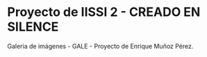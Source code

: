 # Proyecto de IISSI 2 - CREADO EN SILENCE
Galeria de imágenes - GALE - Proyecto de Enrique Muñoz Pérez.
